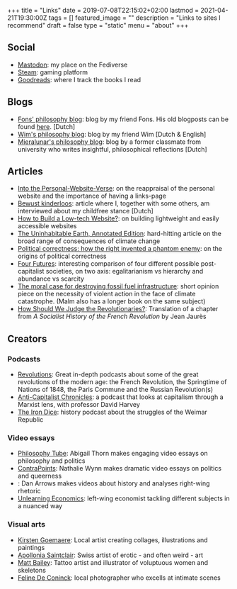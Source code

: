 +++
title =  "Links"
date = 2019-07-08T22:15:02+02:00
lastmod = 2021-04-21T19:30:00Z
tags = []
featured_image = ""
description = "Links to sites I recommend"
draft = false
type = "static"
menu = "about"
+++

## Social
* [Mastodon](https://ondergrond.org/@mysteriarch): my place on the Fediverse
* [Steam](https://steamcommunity.com/id/thorontur/): gaming platform
* [Goodreads](https://goodreads.com/arnovdh): where I track the books I read

## Blogs
* [Fons' philosophy blog](https://www.fonsdewulf.be/blog): blog by my friend Fons. His old blogposts can be found [here](https://fonsdewulf.wordpress.com/berichten/). [Dutch]
* [Wim's philosophy blog](https://wimchristiaens.netlify.app/): blog by my friend Wim [Dutch & English]
* [Mieralunar's philosophy blog](https://chelonta.blogspot.com/): blog by a former classmate from university who writes insightful, philosophical reflections [Dutch]

## Articles
* [Into the Personal-Website-Verse](https://matthiasott.com/articles/into-the-personal-website-verse): on the reappraisal of the personal website and the importance of having a links-page
* [Bewust kinderloos](https://readymag.com/ahsjournalistiek/bewustkinderloos/): article where I, together with some others, am interviewed about my childfree stance [Dutch]
* [How to Build a Low-tech Website?](https://solar.lowtechmagazine.com/2018/09/how-to-build-a-lowtech-website): on building lightweight and easily accessible websites
* [The Uninhabitable Earth, Annotated Edition](https://nymag.com/intelligencer/2017/07/climate-change-earth-too-hot-for-humans-annotated.html): hard-hitting article on the broad range of consequences of climate change
* [Political correctness: how the right invented a phantom enemy](https://www.theguardian.com/us-news/2016/nov/30/political-correctness-how-the-right-invented-phantom-enemy-donald-trump): on the origins of political correctness
* [Four Futures](https://www.jacobinmag.com/2011/12/four-futures/): interesting comparison of four different possible post-capitalist societies, on two axis: egalitarianism vs hierarchy and abundance vs scarcity
* [The moral case for destroying fossil fuel infrastructure](https://www.theguardian.com/commentisfree/2021/nov/18/moral-case-destroying-fossil-fuel-infrastructure): short opinion piece on the necessity of violent action in the face of climate catastrophe. (Malm also has a longer book on the same subject)
* [How Should We Judge the Revolutionaries?](https://www.jacobinmag.com/2016/07/jaures-french-revolution-robespierre-socialist): Translation of a chapter from *A Socialist History of the French Revolution* by Jean Jaurès

## Creators
### Podcasts
* [Revolutions](https://thehistoryofrome.typepad.com/revolutions_podcast/): Great in-depth podcasts about some of the great revolutions of the modern age: the French Revolution, the Springtime of Nations of 1848, the Paris Commune and the Russian Revolution(s)
* [Anti-Capitalist Chronicles](https://www.democracyatwork.info/davidharveyacc): a podcast that looks at capitalism through a Marxist lens, with professor David Harvey
* [The Iron Dice](https://www.theirondice.com/): history podcast about the struggles of the Weimar Republic

### Video essays
* [Philosophy Tube](https://www.youtube.com/c/thephilosophytube/): Abigail Thorn makes engaging video essays on philosophy and politics
* [ContraPoints](https://www.youtube.com/c/ContraPoints/): Nathalie Wynn makes dramatic video essays on politics and queerness
* [](https://www.youtube.com/c/ThreeArrows/): Dan Arrows makes videos about history and analyses right-wing rhetoric
* [Unlearning Economics](https://www.youtube.com/channel/UC4V_jMdRbbTrmBVJB6FDzgw): left-wing economist tackling different subjects in a nuanced way

### Visual arts
* [Kirsten Goemaere](http://www.punkie.be/): Local artist creating collages, illustrations and paintings
* [Apollonia Saintclair](https://apolloniasaintclair.com/): Swiss artist of erotic - and often weird - art
* [Matt Bailey](https://www.baileyillustration.com/): Tattoo artist and illustrator of voluptuous women and skeletons
* [Feline De Coninck](http://www.felinedeconinck.com/): local photographer who excells at intimate scenes

